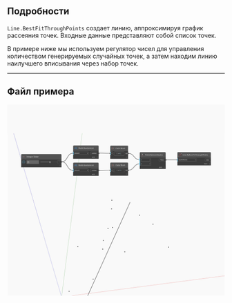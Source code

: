 ## Подробности
`Line.BestFitThroughPoints` создает линию, аппроксимируя график рассеяния точек. Входные данные представляют собой список точек.

В примере ниже мы используем регулятор чисел для управления количеством генерируемых случайных точек, а затем находим линию наилучшего вписывания через набор точек.

___
## Файл примера

![ByBestFitThroughPoints](./Autodesk.DesignScript.Geometry.Line.ByBestFitThroughPoints_img.jpg)

